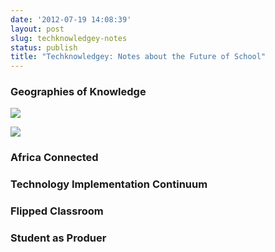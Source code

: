 ```yaml
---
date: '2012-07-19 14:08:39'
layout: post
slug: techknowledgey-notes
status: publish
title: "Techknowledgey: Notes about the Future of School"
---
```


### Geographies of Knowledge

[![](http://www.oii.ox.ac.uk/vis/images/4f6c647c/wikipedia_edits_africa_s.png)](http://www.oii.ox.ac.uk/vis/?id=4f6c647c)

[![](http://www.oii.ox.ac.uk/vis/images/4ee0d703/global_en_points_word_count_s.png)]()

### Africa Connected

### Technology Implementation Continuum

### Flipped Classroom

### Student as Produer